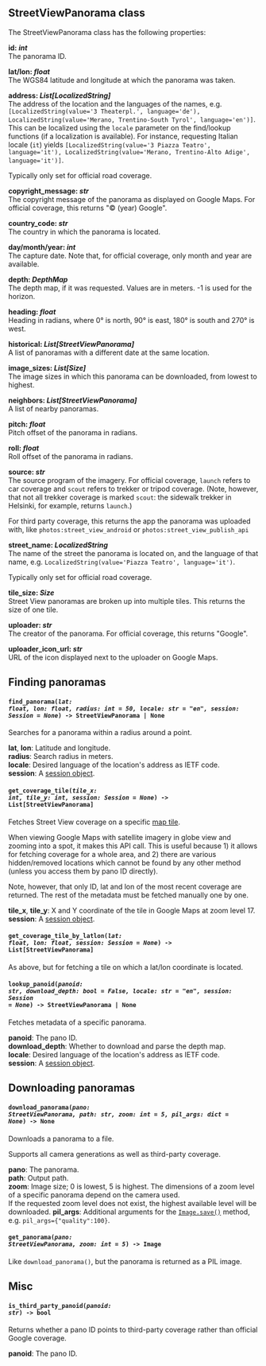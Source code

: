 ## StreetViewPanorama class

The StreetViewPanorama class has the following properties:

**id: *int***  
The panorama ID.

**lat/lon: *float***  
The WGS84 latitude and longitude at which the panorama was taken.

**address: *List[LocalizedString]***  
The address of the location and the languages of the names, e.g. `[LocalizedString(value='3 Theaterpl.', language='de'), LocalizedString(value='Merano, Trentino-South Tyrol', language='en')]`.
This can be localized using the `locale` parameter on the find/lookup functions (if a localization is available). For instance,
requesting Italian locale (`it`) yields `[LocalizedString(value='3 Piazza Teatro', language='it'), LocalizedString(value='Merano, Trentino-Alto Adige', language='it')]`.

Typically only set for official road coverage.

**copyright_message: *str***  
The copyright message of the panorama as displayed on Google Maps. For official coverage, this returns "© (year) Google".

**country_code: *str***  
The country in which the panorama is located.

**day/month/year: *int***  
The capture date. Note that, for official coverage, only month and year are available.

**depth: *DepthMap***  
The depth map, if it was requested. Values are in meters. -1 is used for the horizon.

**heading: *float***  
Heading in radians, where 0° is north, 90° is east, 180° is south and 270° is west.

**historical: *List[StreetViewPanorama]***  
A list of panoramas with a different date at the same location.

**image_sizes: *List[Size]***  
The image sizes in which this panorama can be downloaded, from lowest to highest.

**neighbors: *List[StreetViewPanorama]***  
A list of nearby panoramas.

**pitch: *float***  
Pitch offset of the panorama in radians.

**roll: *float***  
Roll offset of the panorama in radians.

**source: *str***  
The source program of the imagery. For official coverage, `launch` refers to car coverage and `scout` refers to trekker or tripod coverage. (Note, however,
that not all trekker coverage is marked `scout`: the sidewalk trekker in Helsinki, for example, returns `launch`.)

For third party coverage, this returns the app the panorama was uploaded with, like `photos:street_view_android` or `photos:street_view_publish_api`

**street_name: *LocalizedString***  
The name of the street the panorama is located on, and the language of that name, e.g. `LocalizedString(value='Piazza Teatro', language='it')`.

Typically only set for official road coverage.

**tile_size: *Size***  
Street View panoramas are broken up into multiple tiles. This returns the size of one tile.

**uploader: *str***  
The creator of the panorama. For official coverage, this returns "Google".

**uploader_icon_url: *str***  
URL of the icon displayed next to the uploader on Google Maps.


## Finding panoramas

#### <code>find_panorama(<em>lat: float, lon: float, radius: int = 50, locale: str = "en", session: Session = None</em>) -> StreetViewPanorama | None</code>
Searches for a panorama within a radius around a point.

**lat**, **lon**: Latitude and longitude.  
**radius**: Search radius in meters.  
**locale**: Desired language of the location's address as IETF code.  
**session**: A [session object](https://docs.python-requests.org/en/master/user/advanced/#session-objects).

#### <code>get_coverage_tile(<em>tile_x: int, tile_y: int, session: Session = None</em>) -> List[StreetViewPanorama]</code>
Fetches Street View coverage on a specific [map tile](https://developers.google.com/maps/documentation/javascript/coordinates).

When viewing Google Maps with satellite imagery in globe view and zooming into a spot, it makes this API call. This is useful because 1) it allows for fetching coverage for a whole area, and 2) there are various hidden/removed locations which cannot be found by any other method (unless you access them by pano ID directly).

Note, however, that only ID, lat and lon of the most recent coverage are returned. The rest of the metadata must be fetched manually one by one.

**tile_x**, **tile_y**: X and Y coordinate of the tile in Google Maps at zoom level 17.  
**session**: A [session object](https://docs.python-requests.org/en/master/user/advanced/#session-objects).

#### <code>get_coverage_tile_by_latlon(<em>lat: float, lon: float, session: Session = None</em>) -> List[StreetViewPanorama]</code>
As above, but for fetching a tile on which a lat/lon coordinate is located.

#### <code>lookup_panoid(<em>panoid: str, download_depth: bool = False, locale: str = "en", session: Session = None</em>) -> StreetViewPanorama | None</code>
Fetches metadata of a specific panorama.

**panoid**: The pano ID.  
**download_depth**: Whether to download and parse the depth map.  
**locale**: Desired language of the location's address as IETF code.  
**session**: A [session object](https://docs.python-requests.org/en/master/user/advanced/#session-objects).  


## Downloading panoramas

#### <code>download_panorama(<em>pano: StreetViewPanorama, path: str, zoom: int = 5, pil_args: dict = None</em>) -> None</code>
Downloads a panorama to a file.

Supports all camera generations as well as third-party coverage.

**pano**: The panorama.  
**path**: Output path.  
**zoom**: Image size; 0 is lowest, 5 is highest. The dimensions of a zoom level of a specific panorama depend on the camera used.  
If the requested zoom level does not exist, the highest available level will be downloaded.
**pil_args**: Additional arguments for the [`Image.save()`](https://pillow.readthedocs.io/en/stable/reference/Image.html#PIL.Image.Image.save) method, e.g. `pil_args={"quality":100}`.

#### <code>get_panorama(<em>pano: StreetViewPanorama, zoom: int = 5</em>) -> Image</code>
Like `download_panorama()`, but the panorama is returned as a PIL image.


## Misc

#### <code>is_third_party_panoid(<em>panoid: str</em>) -> bool</code>
Returns whether a pano ID points to third-party coverage rather than official Google coverage.

**panoid**: The pano ID.
